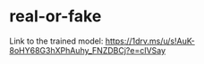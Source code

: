 # real-or-fake
Link to the trained model:
https://1drv.ms/u/s!AuK-8oHY68G3hXPhAuhy_FNZDBCj?e=cIVSay
